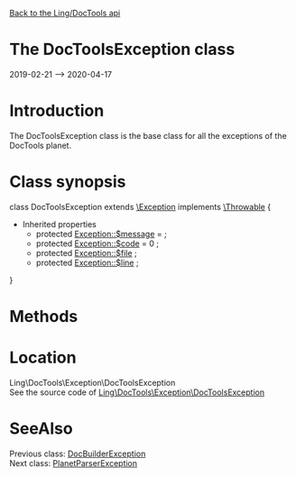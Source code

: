 [Back to the Ling/DocTools api](https://github.com/lingtalfi/DocTools/blob/master/doc/api/Ling/DocTools.md)



The DocToolsException class
================
2019-02-21 --> 2020-04-17






Introduction
============

The DocToolsException class is the base class for all the exceptions of the DocTools planet.



Class synopsis
==============


class <span class="pl-k">DocToolsException</span> extends [\Exception](http://php.net/manual/en/class.exception.php) implements [\Throwable](http://php.net/manual/en/class.throwable.php) {

- Inherited properties
    - protected  [Exception::$message](#property-message) =  ;
    - protected  [Exception::$code](#property-code) = 0 ;
    - protected  [Exception::$file](#property-file) ;
    - protected  [Exception::$line](#property-line) ;

}






Methods
==============






Location
=============
Ling\DocTools\Exception\DocToolsException<br>
See the source code of [Ling\DocTools\Exception\DocToolsException](https://github.com/lingtalfi/DocTools/blob/master/Exception/DocToolsException.php)



SeeAlso
==============
Previous class: [DocBuilderException](https://github.com/lingtalfi/DocTools/blob/master/doc/api/Ling/DocTools/Exception/DocBuilderException.md)<br>Next class: [PlanetParserException](https://github.com/lingtalfi/DocTools/blob/master/doc/api/Ling/DocTools/Exception/PlanetParserException.md)<br>
